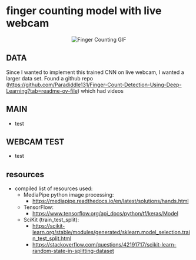 # finger counting model with live webcam

<p align="center">
  <img src="https://media1.giphy.com/media/v1.Y2lkPTc5MGI3NjExMmVqazJhNTc4czBjd2duNWwza3R5Y2JnMmFhOW1jc3JwZHNvenBxdyZlcD12MV9pbnRlcm5hbF9naWZfYnlfaWQmY3Q9Zw/Nz9ev3wZDaSMoqdgwX/giphy.gif" alt="Finger Counting GIF" />
</p>

## DATA
Since I wanted to implement this trained CNN on live webcam, I wanted a larger data set. Found a github repo (https://github.com/Paradiddle131/Finger-Count-Detection-Using-Deep-Learning?tab=readme-ov-file) which had videos

## MAIN
- test

## WEBCAM TEST
- test 

## resources
- compiled list of resources used:
  - MediaPipe python image processing:
    - https://mediapipe.readthedocs.io/en/latest/solutions/hands.html
  - TensorFlow:
    - https://www.tensorflow.org/api_docs/python/tf/keras/Model
  - SciKit (train_test_split):
    - https://scikit-learn.org/stable/modules/generated/sklearn.model_selection.train_test_split.html
    - https://stackoverflow.com/questions/42191717/scikit-learn-random-state-in-splitting-dataset
